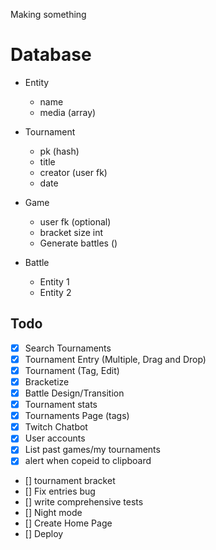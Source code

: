 Making something

# Database
- Entity
    - name
    - media (array)

- Tournament
    - pk (hash)
    - title
    - creator (user fk)
    - date

- Game
    - user fk (optional)
    - bracket size int
    - Generate battles ()

- Battle 
    - Entity 1 
    - Entity 2
    
Todo
-------
- [x] Search Tournaments
- [x] Tournament Entry (Multiple, Drag and Drop)
- [x] Tournament (Tag, Edit)
- [X] Bracketize
- [x] Battle Design/Transition
- [x] Tournament stats
- [x] Tournaments Page (tags)
- [x] Twitch Chatbot
- [x] User accounts
- [x] List past games/my tournaments
- [x] alert when copeid to clipboard

- [] tournament bracket
- [] Fix entries bug
- [] write comprehensive tests
- [] Night mode
- [] Create Home Page
- [] Deploy